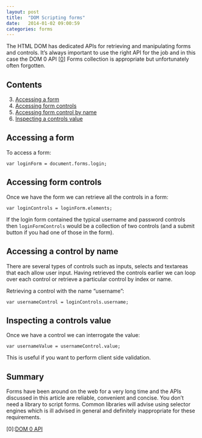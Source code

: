 ```yaml
---
layout: post
title:  "DOM Scripting forms"
date:   2014-01-02 09:00:59
categories: forms
---
```


The HTML DOM has dedicated APIs for retrieving and manipulating forms and controls. It’s always important to use the right API for the job and in this case the DOM 0 API [[0](#ref0)] Forms collection is appropriate but unfortunately often forgotten.

## Contents

3. [Accessing a form](#accessingForm)
4. [Accessing form controls](#accessingControls)
6. [Accessing form control by name](#accessingControlByName)
8. [Inspecting a controls value](#inspectingControlValue)

<a name="accessingForm"></a>

## Accessing a form

To access a form:

	var loginForm = document.forms.login;

<a name="accessingControls"></a>

## Accessing form controls

Once we have the form we can retrieve all the controls in a form:

	var loginControls = loginForm.elements;

If the login form contained the typical username and password controls then `loginFormControls` would be a collection of two controls (and a submit button if you had one of those in the form).

<a name="accessingControlByName"></a>

## Accessing a control by name


There are several types of controls such as inputs, selects and textareas that each allow user input. Having retrieved the controls earlier we can loop over each control or retrieve a particular control by index or name.

Retrieving a control with the name “username”:

	var usernameControl = loginControls.username;

<a name="inspectingControlValue"></a>

## Inspecting a controls value

Once we have a control we can interrogate the value:

	var usernameValue = usernameControl.value;

This is useful if you want to perform client side validation.

## Summary

Forms have been around on the web for a very long time and the APIs discussed in this article are reliable, convenient and concise. You don’t need a library to script forms. Common libraries will advise using selector engines which is ill advised in general and definitely inappropriate for these requirements.

<a name="ref0"></a>[0]:[DOM 0 API](http://docs.oracle.com/cd/E19957-01/816-6408-10/)

